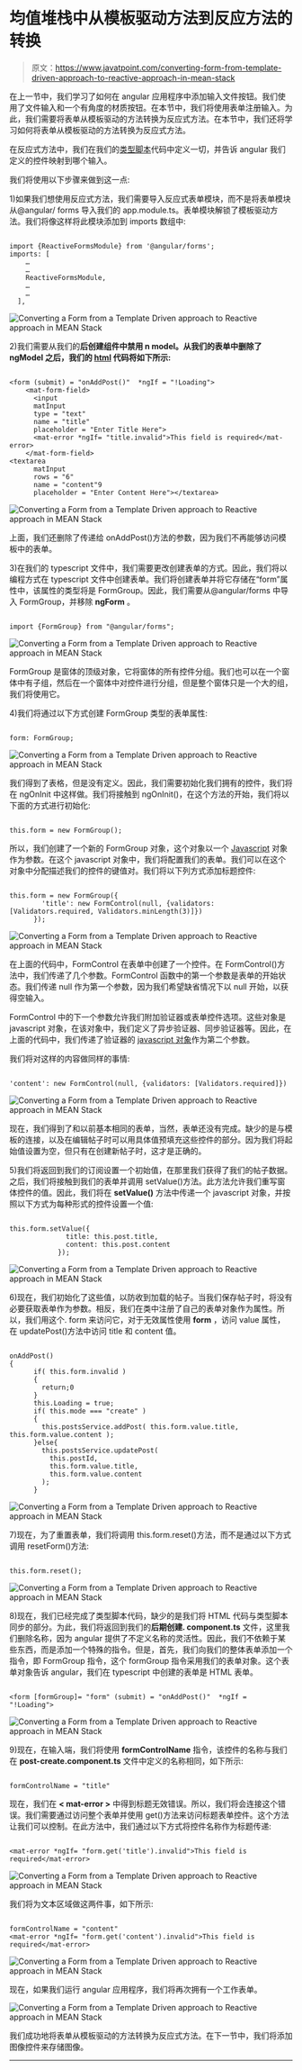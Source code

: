 # 均值堆栈中从模板驱动方法到反应方法的转换

> 原文：<https://www.javatpoint.com/converting-form-from-template-driven-approach-to-reactive-approach-in-mean-stack>

在上一节中，我们学习了如何在 angular 应用程序中添加输入文件按钮。我们使用了文件输入和一个有角度的材质按钮。在本节中，我们将使用表单注册输入。为此，我们需要将表单从模板驱动的方法转换为反应式方法。在本节中，我们还将学习如何将表单从模板驱动的方法转换为反应式方法。

在反应式方法中，我们在我们的[类型脚本](https://www.javatpoint.com/typescript-tutorial)代码中定义一切，并告诉 angular 我们定义的控件映射到哪个输入。

我们将使用以下步骤来做到这一点:

1)如果我们想使用反应式方法，我们需要导入反应式表单模块，而不是将表单模块从@angular/ forms 导入我们的 app.module.ts。表单模块解锁了模板驱动方法。我们将像这样将此模块添加到 imports 数组中:

```

import {ReactiveFormsModule} from '@angular/forms';
imports: [
    …
    …
    ReactiveFormsModule,
    …
    …
  ],

```

![Converting a Form from a Template Driven approach to Reactive approach in MEAN Stack](img/6a25a474ac2329a6bf03426094e9fadf.png)

2)我们需要从我们的**后创建组件中禁用 n model。从我们的表单中删除了 ngModel 之后，我们的 [html](https://www.javatpoint.com/html-tutorial) 代码将如下所示:**

```

<form (submit) = "onAddPost()"  *ngIf = "!Loading">
    <mat-form-field>
      <input
      matInput
      type = "text"
      name = "title"
      placeholder = "Enter Title Here">
      <mat-error *ngIf= "title.invalid">This field is required</mat-error>
    </mat-form-field>
<textarea
      matInput
      rows = "6"
      name = "content"9
      placeholder = "Enter Content Here"></textarea>

```

![Converting a Form from a Template Driven approach to Reactive approach in MEAN Stack](img/875e055bd0f1f13bbb815c98ffb69f6b.png)

上面，我们还删除了传递给 onAddPost()方法的参数，因为我们不再能够访问模板中的表单。

3)在我们的 typescript 文件中，我们需要更改创建表单的方式。因此，我们将以编程方式在 typescript 文件中创建表单。我们将创建表单并将它存储在“form”属性中，该属性的类型将是 FormGroup。因此，我们需要从@angular/forms 中导入 FormGroup，并移除 **ngForm** 。

```

import {FormGroup} from "@angular/forms";

```

![Converting a Form from a Template Driven approach to Reactive approach in MEAN Stack](img/54fc187df53ade3d5fdbb2bd9b9eada6.png)

FormGroup 是窗体的顶级对象，它将窗体的所有控件分组。我们也可以在一个窗体中有子组，然后在一个窗体中对控件进行分组，但是整个窗体只是一个大的组，我们将使用它。

4)我们将通过以下方式创建 FormGroup 类型的表单属性:

```

form: FormGroup;

```

![Converting a Form from a Template Driven approach to Reactive approach in MEAN Stack](img/9956e76902c0dc0eeb653e37d8fa6f03.png)

我们得到了表格，但是没有定义。因此，我们需要初始化我们拥有的控件，我们将在 ngOnInit 中这样做。我们将接触到 ngOnInit()，在这个方法的开始，我们将以下面的方式进行初始化:

```

this.form = new FormGroup();

```

所以，我们创建了一个新的 FormGroup 对象，这个对象以一个 [Javascript](https://www.javatpoint.com/javascript-tutorial) 对象作为参数。在这个 javascript 对象中，我们将配置我们的表单。我们可以在这个对象中分配描述我们的控件的键值对。我们将以下列方式添加标题控件:

```

this.form = new FormGroup({
        'title': new FormControl(null, {validators:[Validators.required, Validators.minLength(3)]}) 
      });

```

![Converting a Form from a Template Driven approach to Reactive approach in MEAN Stack](img/b37ab1180f6f5046948b968e92db4068.png)

在上面的代码中，FormControl 在表单中创建了一个控件。在 FormControl()方法中，我们传递了几个参数。FormControl 函数中的第一个参数是表单的开始状态。我们传递 null 作为第一个参数，因为我们希望缺省情况下以 null 开始，以获得空输入。

FormControl 中的下一个参数允许我们附加验证器或表单控件选项。这些对象是 javascript 对象，在该对象中，我们定义了异步验证器、同步验证器等。因此，在上面的代码中，我们传递了验证器的 [javascript 对象](https://www.javatpoint.com/javascript-objects)作为第二个参数。

我们将对这样的内容做同样的事情:

```

'content': new FormControl(null, {validators: [Validators.required]})

```

![Converting a Form from a Template Driven approach to Reactive approach in MEAN Stack](img/1374b5aeb3938f32a16dc0d5f9aac8bb.png)

现在，我们得到了和以前基本相同的表单，当然，表单还没有完成。缺少的是与模板的连接，以及在编辑帖子时可以用具体值预填充这些控件的部分。因为我们将起始值设置为空，但只有在创建新帖子时，这才是正确的。

5)我们将返回到我们的订阅设置一个初始值，在那里我们获得了我们的帖子数据。之后，我们将接触到我们的表单并调用 setValue()方法。此方法允许我们重写窗体控件的值。因此，我们将在 **setValue()** 方法中传递一个 javascript 对象，并按照以下方式为每种形式的控件设置一个值:

```

this.form.setValue({
              title: this.post.title,
              content: this.post.content
            });

```

![Converting a Form from a Template Driven approach to Reactive approach in MEAN Stack](img/65b3960c21d474f4e23cc35215bba266.png)

6)现在，我们初始化了这些值，以防收到加载的帖子。当我们保存帖子时，将没有必要获取表单作为参数。相反，我们在类中注册了自己的表单对象作为属性。所以，我们用这个. form 来访问它，对于无效属性使用 **form** ，访问 value 属性，在 updatePost()方法中访问 title 和 content 值。

```

onAddPost()
{
      if( this.form.invalid )
      {
        return;0
      }
      this.Loading = true;
      if( this.mode === "create" )
      {
        this.postsService.addPost( this.form.value.title, this.form.value.content );
      }else{
        this.postsService.updatePost(
          this.postId,
          this.form.value.title,
          this.form.value.content
        );
      }

```

![Converting a Form from a Template Driven approach to Reactive approach in MEAN Stack](img/d50f9ba4a827bc670ab5158d865bd093.png)

7)现在，为了重置表单，我们将调用 this.form.reset()方法，而不是通过以下方式调用 resetForm()方法:

```

this.form.reset();

```

![Converting a Form from a Template Driven approach to Reactive approach in MEAN Stack](img/a8e923a94c1f6cfb76ba77b6612a3fc3.png)

8)现在，我们已经完成了类型脚本代码，缺少的是我们将 HTML 代码与类型脚本同步的部分。为此，我们将返回到我们的**后期创建. component.ts** 文件，这里我们删除名称，因为 angular 提供了不定义名称的灵活性。因此，我们不依赖于某些东西，而是添加一个特殊的指令。但是，首先，我们向我们的整体表单添加一个指令，即 FormGroup 指令，这个 formGroup 指令采用我们的表单对象。这个表单对象告诉 angular，我们在 typescript 中创建的表单是 HTML 表单。

```

<form [formGroup]= "form" (submit) = "onAddPost()"  *ngIf = "!Loading">

```

![Converting a Form from a Template Driven approach to Reactive approach in MEAN Stack](img/709f4ae111200c64615e114828b26ad6.png)

9)现在，在输入端，我们将使用 **formControlName** 指令，该控件的名称与我们在 **post-create.component.ts** 文件中定义的名称相同，如下所示:

```

formControlName = "title"

```

现在，我们在 **< mat-error >** 中得到标题无效错误。所以，我们将会连接这个错误。我们需要通过访问整个表单并使用 get()方法来访问标题表单控件。这个方法让我们可以控制。在此方法中，我们通过以下方式将控件名称作为标题传递:

```

<mat-error *ngIf= "form.get('title').invalid">This field is required</mat-error>

```

![Converting a Form from a Template Driven approach to Reactive approach in MEAN Stack](img/57e38db61a02e0fa2d2f6540fc94e8ac.png)

我们将为文本区域做这两件事，如下所示:

```

formControlName = "content"
<mat-error *ngIf= "form.get('content').invalid">This field is required</mat-error>

```

![Converting a Form from a Template Driven approach to Reactive approach in MEAN Stack](img/a2c191b2bb4194d52cc35e9aedbca8a7.png)

现在，如果我们运行 angular 应用程序，我们将再次拥有一个工作表单。

![Converting a Form from a Template Driven approach to Reactive approach in MEAN Stack](img/8c92a1af505489d18d5e442ad7a4580b.png)

我们成功地将表单从模板驱动的方法转换为反应式方法。在下一节中，我们将添加图像控件来存储图像。

* * *